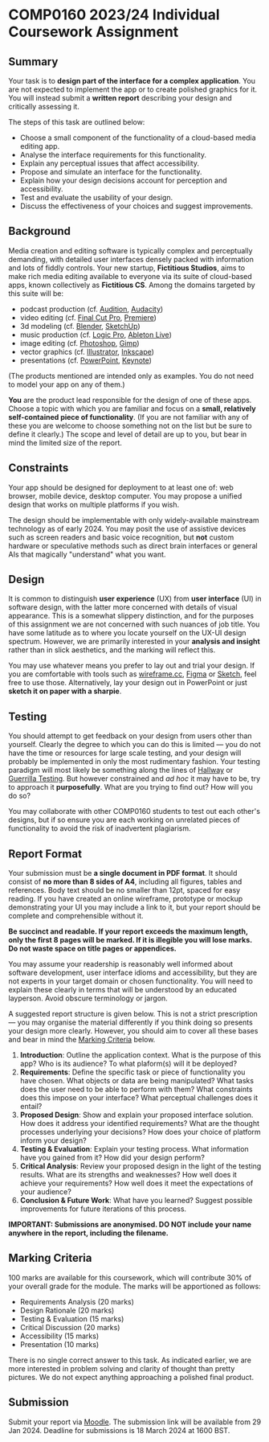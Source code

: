 # COMP0160 2023/24 Individual Coursework Assignment


## Summary

Your task is to **design part of the interface for a complex application**. You are not expected to implement the app or to create polished graphics for it. You will instead submit a **written report** describing your design and critically assessing it.

The steps of this task are outlined below:

* Choose a small component of the functionality of a cloud-based media editing app.
* Analyse the interface requirements for this functionality.
* Explain any perceptual issues that affect accessibility.
* Propose and simulate an interface for the functionality.
* Explain how your design decisions account for perception and accessibility.
* Test and evaluate the usability of your design.
* Discuss the effectiveness of your choices and suggest improvements.


## Background

Media creation and editing software is typically complex and perceptually demanding, with detailed user interfaces densely packed with information and lots of fiddly controls. Your new startup, **Fictitious Studios**, aims to make rich media editing available to everyone via its suite of cloud-based apps, known collectively as **Fictitious CS**. Among the domains targeted by this suite will be:

* podcast production (cf. [Audition](https://www.adobe.com/uk/products/audition.html), [Audacity](https://www.audacityteam.org/))
* video editing (cf. [Final Cut Pro](https://www.apple.com/uk/final-cut-pro/), [Premiere](https://www.adobe.com/uk/products/premiere.html))
* 3d modeling (cf. [Blender](https://www.blender.org/), [SketchUp](https://www.sketchup.com/))
* music production (cf. [Logic Pro](https://www.apple.com/uk/logic-pro/), [Ableton Live](https://www.ableton.com/en/live/))
* image editing (cf. [Photoshop](https://www.adobe.com/uk/products/photoshop.html), [Gimp](https://www.gimp.org/))
* vector graphics (cf. [Illustrator](https://www.adobe.com/uk/products/illustrator.html), [Inkscape](https://inkscape.org/))
* presentations (cf. [PowerPoint](https://www.microsoft.com/en-us/microsoft-365/powerpoint/), [Keynote](https://www.apple.com/uk/keynote/))

(The products mentioned are intended only as examples. You do not need to model your app on any of them.)

**You** are the product lead responsible for the design of one of these apps. Choose a topic with which you are familiar and focus on a **small, relatively self-contained piece of functionality**. (If you are not familiar with any of these you are welcome to choose something not on the list but be sure to define it clearly.) The scope and level of detail are up to you, but bear in mind the limited size of the report.


## Constraints

Your app should be designed for deployment to at least one of: web browser, mobile device, desktop computer. You may propose a unified design that works on multiple platforms if you wish.

The design should be implementable with only widely-available mainstream technology as of early 2024. You may posit the use of assistive devices such as screen readers and basic voice recognition, but **not** custom hardware or speculative methods such as direct brain interfaces or general AIs that magically "understand" what you want.


## Design

It is common to distinguish **user experience** (UX) from **user interface** (UI) in software design, with the latter more concerned with details of visual appearance. This is a somewhat slippery distinction, and for the purposes of this assignment we are not concerned with such nuances of job title. You have some latitude as to where you locate yourself on the UX-UI design spectrum. However, we are primarily interested in your **analysis and insight** rather than in slick aesthetics, and the marking will reflect this.

You may use whatever means you prefer to lay out and trial your design. If you are comfortable with tools such as [wireframe.cc](http://wireframe.cc/), [Figma](https://www.figma.com/) or [Sketch](https://www.sketch.com/), feel free to use those. Alternatively, lay your design out in PowerPoint or just **sketch it on paper with a sharpie**.


## Testing

You should attempt to get feedback on your design from users other than yourself. Clearly the degree to which you can do this is limited — you do not have the time or resources for large scale testing, and your design will probably be implemented in only the most rudimentary fashion. Your testing paradigm will most likely be something along the lines of [Hallway](https://en.wikipedia.org/wiki/Usability_testing#Hallway_testing) or [Guerrilla Testing](https://xd.adobe.com/ideas/process/user-testing/hallway-usability-test-guerrilla-testing/). But however constrained and *ad hoc* it may have to be, try to approach it **purposefully**. What are you trying to find out? How will you do so?

You may collaborate with other COMP0160 students to test out each other's designs, but if so ensure you are each working on unrelated pieces of functionality to avoid the risk of inadvertent plagiarism.


## Report Format

Your submission must be **a single document in PDF format**. It should consist of **no more than 8 sides of A4**, including all figures, tables and references. Body text should be no smaller than 12pt, spaced for easy reading. If you have created an online wireframe, prototype or mockup demonstrating your UI you may include a link to it, but your report should be complete and comprehensible without it.

**Be succinct and readable. If your report exceeds the maximum length, only the first 8 pages will be marked. If it is illegible you will lose marks. Do not waste space on title pages or appendices.**

You may assume your readership is reasonably well informed about software development, user interface idioms and accessibility, but they are not experts in your target domain or chosen functionality. You will need to explain these clearly in terms that will be understood by an educated layperson. Avoid obscure terminology or jargon.

A suggested report structure is given below. This is not a strict prescription — you may organise the material differently if you think doing so presents your design more clearly. However, you should aim to cover all these bases and bear in mind the [Marking Criteria](#marking) below.

1. **Introduction**: Outline the application context. What is the purpose of this app? Who is its audience? To what plaform(s) will it be deployed?
2. **Requirements**: Define the specific task or piece of functionality you have chosen. What objects or data are being manipulated? What tasks does the user need to be able to perform with them? What constraints does this impose on your interface? What perceptual challenges does it entail?
3. **Proposed Design**: Show and explain your proposed interface solution. How does it address your identified requirements? What are the thought processes underlying your decisions? How does your choice of platform inform your design?
4. **Testing & Evaluation**: Explain your testing process. What information have you gained from it? How did your design perform?
5. **Critical Analysis**: Review your proposed design in the light of the testing results. What are its strengths and weaknesses? How well does it achieve your requirements? How well does it meet the expectations of your audience?
6. **Conclusion & Future Work**: What have you learned? Suggest possible improvements for future iterations of this process.

**IMPORTANT: Submissions are anonymised. DO NOT include your name anywhere in the report, including the filename.**


## <a name="marking"></a>Marking Criteria

100 marks are available for this coursework, which will contribute 30% of your overall grade for the module. The marks will be apportioned as follows:

* Requirements Analysis (20 marks)
* Design Rationale (20 marks)
* Testing & Evaluation (15 marks)
* Critical Discussion (20 marks)
* Accessibility (15 marks)
* Presentation (10 marks)

There is no single correct answer to this task. As indicated earlier, we are more interested in problem solving and clarity of thought than pretty pictures. We do not expect anything approaching a polished final product.

## Submission

Submit your report via [Moodle](https://moodle.ucl.ac.uk/course/view.php?id=33682). The submission link will be available from 29 Jan 2024. Deadline for submissions is 18 March 2024 at 1600 BST.


